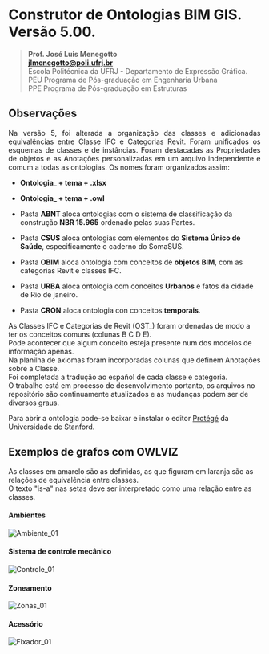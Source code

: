 # Construtor de Ontologias BIM GIS. Versão 5.00.
>**Prof. José Luis Menegotto**<br>
>**jlmenegotto@poli.ufrj.br**<br>
>Escola Politécnica da UFRJ - Departamento de Expressão Gráfica.<br>
>PEU Programa de Pós-graduação em Engenharia Urbana<br>
>PPE Programa de Pós-graduação em Estruturas<br>

## Observações 

<p align="justify">Na versão 5, foi alterada a organização das classes e adicionadas equivalências entre Classe IFC e Categorias Revit. Foram unificados os esquemas de classes e de instâncias. Foram destacadas as Propriedades de objetos e as Anotações personalizadas em um arquivo independente e comum a todas as ontologias. Os nomes foram organizados assim: <br></b></p>

  * **Ontologia_ + tema + .xlsx**
  * **Ontologia_ + tema + .owl**

  * Pasta **ABNT** aloca ontologias com o sistema de classificação da construção **NBR 15.965** ordenado pelas suas Partes.
  * Pasta **CSUS** aloca ontologias com elementos do **Sistema Único de Saúde**, especificamente o caderno do SomaSUS.
  * Pasta **OBIM** aloca ontologia com conceitos de **objetos BIM**, com as categorias Revit e classes IFC.
  * Pasta **URBA** aloca ontologia com conceitos **Urbanos** e fatos da cidade de Rio de janeiro.
  * Pasta **CRON** aloca ontologia con conceitos **temporais**. 

As Classes IFC e Categorias de Revit (OST_) foram ordenadas de modo a ter os conceitos comuns (colunas B C D E). <br> 
Pode acontecer que algum conceito esteja presente num dos modelos de informação apenas. <br> 
Na planilha de axiomas foram incorporadas colunas que definem Anotações sobre a Classe. <br>
Foi completada a tradução ao español de cada classe e categoria. <br>
O trabalho está em processo de desenvolvimento portanto, os arquivos no repositório são continuamente atualizados e as mudanças podem ser de diversos graus. <br>

Para abrir a ontologia pode-se baixar e instalar o editor [Protégé](https://protege.stanford.edu/) da Universidade de Stanford.

## Exemplos de grafos com OWLVIZ
As classes em amarelo são as definidas, as que figuram em laranja são as relações de equivalência entre classes. <br>
O texto "is-a" nas setas deve ser interpretado como uma relação entre as classes. <br>

#### Ambientes

![Ambiente_01](https://github.com/user-attachments/assets/d5b41efa-17f8-4fba-8b7d-ad4f4d39df58)

#### Sistema de controle mecânico

![Controle_01](https://github.com/user-attachments/assets/5f49fde5-5580-436e-b0f2-a18610aa9cbf)

#### Zoneamento

![Zonas_01](https://github.com/user-attachments/assets/361452f1-7820-449c-8bf2-ca03aad7b2c2)

#### Acessório

![Fixador_01](https://github.com/user-attachments/assets/3f2f0cc0-a52b-4899-8a61-fe8744d2fa20)



